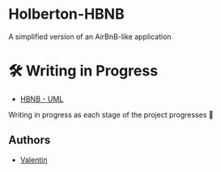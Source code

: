 # Holberton-HBNB

A simplified version of an AirBnB-like application

# 🛠️ Writing in Progress  

- [HBNB - UML](https://github.com/ValentinDLC/holbertonschool-hbnb/tree/main/part1)

Writing in progress as each stage of the project progresses 🚀  


## Authors
- [Valentin](https://github.com/ValentinDLC)
